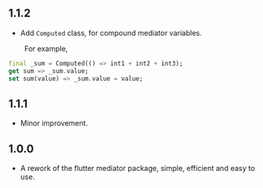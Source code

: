 ## 1.1.2

- Add `Computed` class, for compound mediator variables.


&nbsp;&nbsp;&nbsp;&nbsp;&nbsp;&nbsp;&nbsp;&nbsp;For example,
```dart
final _sum = Computed(() => int1 + int2 + int3);
get sum => _sum.value;
set sum(value) => _sum.value = value;
```


## 1.1.1

- Minor improvement.


## 1.0.0

- A rework of the flutter mediator package, simple, efficient and easy to use.
